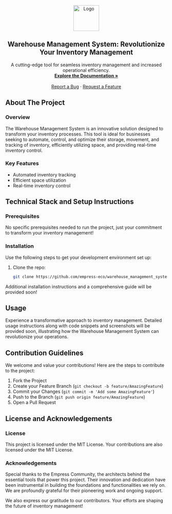 <div align="center">
  <a href="https://github.com/empress-eco/warehouse_management_system">
    <img src="https://grow.empress.eco/uploads/default/original/2X/1/1f1e1044d3864269d2a613577edb9763890422ab.png" alt="Logo" width="80" height="80">
  </a>

  <h2 align="center">Warehouse Management System: Revolutionize Your Inventory Management</h2>

  <p align="center">
    A cutting-edge tool for seamless inventory management and increased operational efficiency.
    <br />
    <a href="https://empress.eco/"><strong>Explore the Documentation »</strong></a>
    <br />
    <br />
    <a href="https://github.com/empress-eco/warehouse_management_system/issues">Report a Bug</a>
    ·
    <a href="https://github.com/empress-eco/warehouse_management_system/issues">Request a Feature</a>
  </p>
</div>

## About The Project

### Overview
The Warehouse Management System is an innovative solution designed to transform your inventory processes. This tool is ideal for businesses seeking to automate, control, and optimize their storage, movement, and tracking of inventory, efficiently utilizing space, and providing real-time inventory control.

### Key Features
- Automated inventory tracking
- Efficient space utilization
- Real-time inventory control

## Technical Stack and Setup Instructions

### Prerequisites
No specific prerequisites needed to run the project, just your commitment to transform your inventory management!

### Installation
Use the following steps to get your development environment set up:

1. Clone the repo:
   ```sh
   git clone https://github.com/empress-eco/warehouse_management_system.git
   ```

Additional installation instructions and a comprehensive guide will be provided soon!

## Usage
Experience a transformative approach to inventory management. Detailed usage instructions along with code snippets and screenshots will be provided soon, illustrating how the Warehouse Management System can revolutionize your operations.

## Contribution Guidelines
We welcome and value your contributions! Here are the steps to contribute to the project:

1. Fork the Project
2. Create your Feature Branch (`git checkout -b feature/AmazingFeature`)
3. Commit your Changes (`git commit -m 'Add some AmazingFeature'`)
4. Push to the Branch (`git push origin feature/AmazingFeature`)
5. Open a Pull Request

## License and Acknowledgements

### License
This project is licensed under the MIT License. Your contributions are also licensed under the MIT License.

### Acknowledgements
Special thanks to the Empress Community, the architects behind the essential tools that power this project. Their innovation and dedication have been instrumental in building the foundations and functionalities we rely on. We are profoundly grateful for their pioneering work and ongoing support. 

We also express our gratitude to our contributors. Your efforts are shaping the future of inventory management!